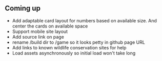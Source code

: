 ## Coming up

- Add adaptable card layout for numbers based on available size. And center the cards on available space
- Support mobile site layout
- Add source link on page
- rename /build dir to /game so it looks petty in github page URL
- Add links to known wildlife conservation sites for help
- Load assets asynchronously so initial load won't take long
